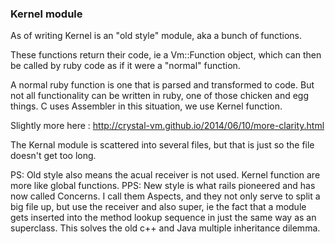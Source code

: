 ### Kernel module

As of writing Kernel is an "old style" module, aka a bunch of functions.

These functions return their code, ie a Vm::Function object, which can then be called by ruby code as if it were a "normal" 
function.

A normal ruby function is one that is parsed and transformed to code. But not all functionality can be written in ruby, 
one of those chicken and egg things. C uses Assembler in this situation, we use Kernel function.

Slightly more here : http://crystal-vm.github.io/2014/06/10/more-clarity.html

The Kernal module is scattered into several files, but that is just so the file doesn't get too long.

PS: Old style also means the acual receiver is not used. Kernel function are more like global functions.
PPS: New style is what rails pioneered and has now called Concerns. I call them Aspects, and they not only serve to split
a big file up, but use the receiver and also super, ie the fact that a module gets inserted into the method lookup 
 sequence in just the same way as an superclass. This solves the old c++ and Java multiple inheritance dilemma. 
 